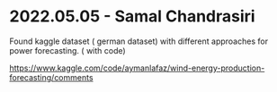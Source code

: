 # 2022.05.05 - Samal Chandrasiri

Found kaggle dataset ( german dataset) with different approaches for power forecasting. ( with code) 

https://www.kaggle.com/code/aymanlafaz/wind-energy-production-forecasting/comments
